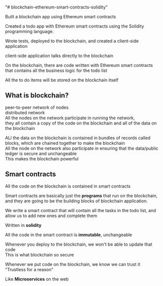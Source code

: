 "# blockchain-ethereum-smart-contracts-solidity" 

Built a blockchain app using Ethereum smart contracts 

Created a todo app with Ethereum smart contracts using the Solidity programming language. 

Wrote tests, deployed to the blockchain, and created a client-side application






client-side application talks directly to the blockchain

On the blockchain, there are code written with Ethereum smart contracts that contains all the business logic for the todo list


All the to do items will be stored on the blockchain itself


## What is blockchain?

peer-to-peer network of nodes\
distributed network\
All the nodes on the network participate in running the network, \
they all contain a copy of the code on the blockchain and all of the data on the blockchain


ALl the data on the blockchain is contained in bundles of records called blocks, which are chained together to make the blockchain\
All the node on the network also participate in ensuring that the data/public ledger is secure and unchangeable\
This makes the blockchain powerful

## Smart contracts
All the code on the blockchain is contained in smart contracts

Smart contracts are basically just the **programs** that run on the blockchain, and they are going to be the building blocks of blockchain application.


We write a smart contract that will contain all the tasks in the todo list, and allow us to add new ones and complete them

Written in **solidity**



All the code in the smart contract is **immutable**, unchangeable


Whenever you deploy to the blockchain, we won't be able to update that code \
This is what blockchain so secure

Whenever we put code on the blockchain, we know we can trust it \
"Trustless for a reason"


Like **Microservices** on the web







